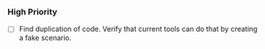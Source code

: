 ### High Priority
- [ ] Find duplication of code. Verify that current tools can do that by creating a fake scenario.
